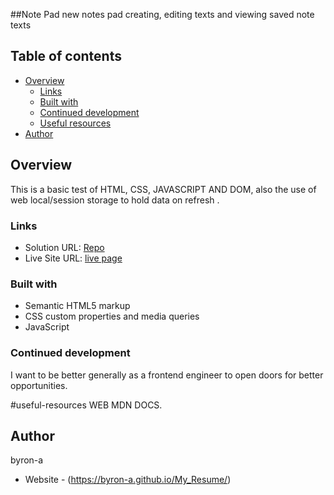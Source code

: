 ##Note Pad
new notes pad creating, editing texts and viewing saved note texts

<!--  TASKS YET TO BE COMPLETED;.......................
                               [yet to work]

- when you click cancel when the save title alert pops up, it still saves the note.
- being able to select pad 1 for editing even when new pads are created.
- other note functions like copy, cut and paste...etc are yet to the intergrated

 -->
 ## Table of contents

- [Overview](#overview)
  - [Links](#links)
  - [Built with](#built-with)
  - [Continued development](#continued-development)
  - [Useful resources](#useful-resources)
- [Author](#author)

## Overview
This is a basic test of HTML, CSS, JAVASCRIPT AND DOM, also the use of web local/session storage to hold data on refresh .

### Links

- Solution URL: [Repo](https://github.com/byron-a/NotePad.git)
- Live Site URL: [live page](https://byron-a.github.io/NotePad/)

### Built with

- Semantic HTML5 markup
- CSS custom properties and media queries
- JavaScript

### Continued development

I want to be better generally as a frontend engineer to open doors for better opportunities.

#useful-resources
WEB MDN DOCS.

## Author
byron-a
- Website - (https://byron-a.github.io/My_Resume/)
 
